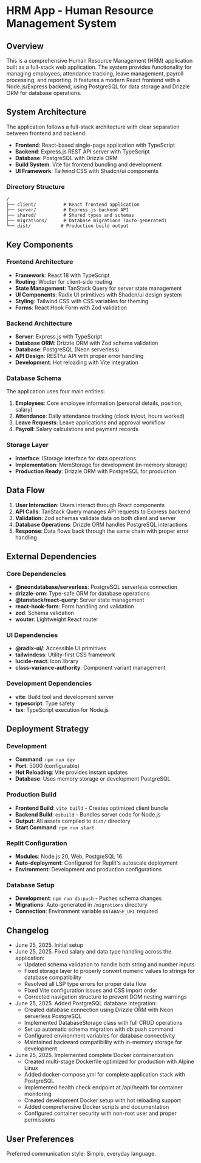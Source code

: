 # HRM App - Human Resource Management System

## Overview

This is a comprehensive Human Resource Management (HRM) application built as a full-stack web application. The system provides functionality for managing employees, attendance tracking, leave management, payroll processing, and reporting. It features a modern React frontend with a Node.js/Express backend, using PostgreSQL for data storage and Drizzle ORM for database operations.

## System Architecture

The application follows a full-stack architecture with clear separation between frontend and backend:

- **Frontend**: React-based single-page application with TypeScript
- **Backend**: Express.js REST API server with TypeScript
- **Database**: PostgreSQL with Drizzle ORM
- **Build System**: Vite for frontend bundling and development
- **UI Framework**: Tailwind CSS with Shadcn/ui components

### Directory Structure
```
/
├── client/          # React frontend application
├── server/          # Express.js backend API
├── shared/          # Shared types and schemas
├── migrations/      # Database migrations (auto-generated)
└── dist/           # Production build output
```

## Key Components

### Frontend Architecture
- **Framework**: React 18 with TypeScript
- **Routing**: Wouter for client-side routing
- **State Management**: TanStack Query for server state management
- **UI Components**: Radix UI primitives with Shadcn/ui design system
- **Styling**: Tailwind CSS with CSS variables for theming
- **Forms**: React Hook Form with Zod validation

### Backend Architecture
- **Server**: Express.js with TypeScript
- **Database ORM**: Drizzle ORM with Zod schema validation
- **Database**: PostgreSQL (Neon serverless)
- **API Design**: RESTful API with proper error handling
- **Development**: Hot reloading with Vite integration

### Database Schema
The application uses four main entities:
1. **Employees**: Core employee information (personal details, position, salary)
2. **Attendance**: Daily attendance tracking (clock in/out, hours worked)
3. **Leave Requests**: Leave applications and approval workflow
4. **Payroll**: Salary calculations and payment records

### Storage Layer
- **Interface**: IStorage interface for data operations
- **Implementation**: MemStorage for development (in-memory storage)
- **Production Ready**: Drizzle ORM with PostgreSQL for production

## Data Flow

1. **User Interaction**: Users interact through React components
2. **API Calls**: TanStack Query manages API requests to Express backend
3. **Validation**: Zod schemas validate data on both client and server
4. **Database Operations**: Drizzle ORM handles PostgreSQL interactions
5. **Response**: Data flows back through the same chain with proper error handling

## External Dependencies

### Core Dependencies
- **@neondatabase/serverless**: PostgreSQL serverless connection
- **drizzle-orm**: Type-safe ORM for database operations
- **@tanstack/react-query**: Server state management
- **react-hook-form**: Form handling and validation
- **zod**: Schema validation
- **wouter**: Lightweight React router

### UI Dependencies
- **@radix-ui/**: Accessible UI primitives
- **tailwindcss**: Utility-first CSS framework
- **lucide-react**: Icon library
- **class-variance-authority**: Component variant management

### Development Dependencies
- **vite**: Build tool and development server
- **typescript**: Type safety
- **tsx**: TypeScript execution for Node.js

## Deployment Strategy

### Development
- **Command**: `npm run dev`
- **Port**: 5000 (configurable)
- **Hot Reloading**: Vite provides instant updates
- **Database**: Uses memory storage or development PostgreSQL

### Production Build
- **Frontend Build**: `vite build` - Creates optimized client bundle
- **Backend Build**: `esbuild` - Bundles server code for Node.js
- **Output**: All assets compiled to `dist/` directory
- **Start Command**: `npm run start`

### Replit Configuration
- **Modules**: Node.js 20, Web, PostgreSQL 16
- **Auto-deployment**: Configured for Replit's autoscale deployment
- **Environment**: Development and production configurations

### Database Setup
- **Development**: `npm run db:push` - Pushes schema changes
- **Migrations**: Auto-generated in `/migrations` directory
- **Connection**: Environment variable `DATABASE_URL` required

## Changelog
- June 25, 2025. Initial setup
- June 25, 2025. Fixed salary and data type handling across the application:
  - Updated schema validation to handle both string and number inputs
  - Fixed storage layer to properly convert numeric values to strings for database compatibility
  - Resolved all LSP type errors for proper data flow
  - Fixed Vite configuration issues and CSS import order
  - Corrected navigation structure to prevent DOM nesting warnings
- June 25, 2025. Added PostgreSQL database integration:
  - Created database connection using Drizzle ORM with Neon serverless PostgreSQL
  - Implemented DatabaseStorage class with full CRUD operations
  - Set up automatic schema migration with db:push command
  - Configured environment variables for database connectivity
  - Maintained backward compatibility with in-memory storage for development
- June 25, 2025. Implemented complete Docker containerization:
  - Created multi-stage Dockerfile optimized for production with Alpine Linux
  - Added docker-compose.yml for complete application stack with PostgreSQL
  - Implemented health check endpoint at /api/health for container monitoring
  - Created development Docker setup with hot reloading support
  - Added comprehensive Docker scripts and documentation
  - Configured container security with non-root user and proper permissions

## User Preferences

Preferred communication style: Simple, everyday language.